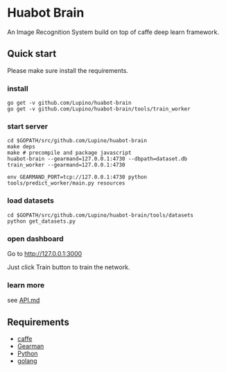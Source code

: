 Huabot Brain
============

An Image Recognition System build on top of caffe deep learn framework.

Quick start
-----------

Please make sure install the requirements.

### install

    go get -v github.com/Lupino/huabot-brain
    go get -v github.com/Lupino/huabot-brain/tools/train_worker

### start server

    cd $GOPATH/src/github.com/Lupino/huabot-brain
    make deps
    make # precompile and package javascript
    huabot-brain --gearmand=127.0.0.1:4730 --dbpath=dataset.db
    train_worker --gearmand=127.0.0.1:4730

    env GEARMAND_PORT=tcp://127.0.0.1:4730 python tools/predict_worker/main.py resources

### load datasets

    cd $GOPATH/src/github.com/Lupino/huabot-brain/tools/datasets
    python get_datasets.py

### open dashboard

Go to <http://127.0.0.1:3000>

Just click Train button to train the network.

### learn more

see [API.md](https://github.com/Lupino/huabot-brain/blob/master/API.md)

Requirements
------------

* [caffe](http://caffe.berkeleyvision.org/)
* [Gearman](http://gearman.org)
* [Python](http://python.org)
* [golang](http://golang.org)
